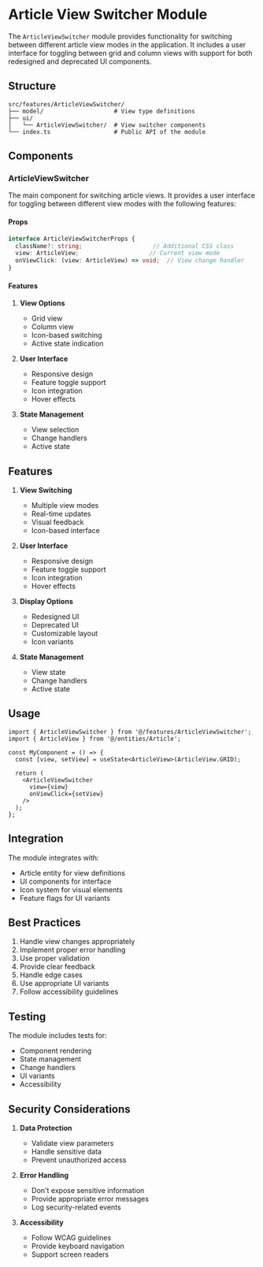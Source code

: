 # Article View Switcher Module

The `ArticleViewSwitcher` module provides functionality for switching between different article view modes in the application. It includes a user interface for toggling between grid and column views with support for both redesigned and deprecated UI components.

## Structure

```
src/features/ArticleViewSwitcher/
├── model/                    # View type definitions
├── ui/
│   └── ArticleViewSwitcher/  # View switcher components
└── index.ts                  # Public API of the module
```

## Components

### ArticleViewSwitcher

The main component for switching article views. It provides a user interface for toggling between different view modes with the following features:

#### Props

```typescript
interface ArticleViewSwitcherProps {
  className?: string;                    // Additional CSS class
  view: ArticleView;                    // Current view mode
  onViewClick: (view: ArticleView) => void;  // View change handler
}
```

#### Features

1. **View Options**
   - Grid view
   - Column view
   - Icon-based switching
   - Active state indication

2. **User Interface**
   - Responsive design
   - Feature toggle support
   - Icon integration
   - Hover effects

3. **State Management**
   - View selection
   - Change handlers
   - Active state

## Features

1. **View Switching**
   - Multiple view modes
   - Real-time updates
   - Visual feedback
   - Icon-based interface

2. **User Interface**
   - Responsive design
   - Feature toggle support
   - Icon integration
   - Hover effects

3. **Display Options**
   - Redesigned UI
   - Deprecated UI
   - Customizable layout
   - Icon variants

4. **State Management**
   - View state
   - Change handlers
   - Active state

## Usage

```tsx
import { ArticleViewSwitcher } from '@/features/ArticleViewSwitcher';
import { ArticleView } from '@/entities/Article';

const MyComponent = () => {
  const [view, setView] = useState<ArticleView>(ArticleView.GRID);

  return (
    <ArticleViewSwitcher 
      view={view}
      onViewClick={setView}
    />
  );
};
```

## Integration

The module integrates with:
- Article entity for view definitions
- UI components for interface
- Icon system for visual elements
- Feature flags for UI variants

## Best Practices

1. Handle view changes appropriately
2. Implement proper error handling
3. Use proper validation
4. Provide clear feedback
5. Handle edge cases
6. Use appropriate UI variants
7. Follow accessibility guidelines

## Testing

The module includes tests for:
- Component rendering
- State management
- Change handlers
- UI variants
- Accessibility

## Security Considerations

1. **Data Protection**
   - Validate view parameters
   - Handle sensitive data
   - Prevent unauthorized access

2. **Error Handling**
   - Don't expose sensitive information
   - Provide appropriate error messages
   - Log security-related events

3. **Accessibility**
   - Follow WCAG guidelines
   - Provide keyboard navigation
   - Support screen readers
